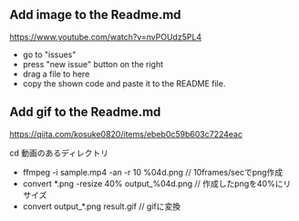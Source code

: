 ## Add image to the Readme.md
https://www.youtube.com/watch?v=nvPOUdz5PL4

- go to "issues"
- press "new issue" button on the right
- drag a file to here
- copy the shown code and paste it to the README file.

## Add gif to the Readme.md
https://qiita.com/kosuke0820/items/ebeb0c59b603c7224eac

cd 動画のあるディレクトリ
- ffmpeg -i sample.mp4 -an -r 10 %04d.png  // 10frames/secでpng作成
- convert *.png -resize 40% output_%04d.png  // 作成したpngを40%にリサイズ
- convert output_*.png result.gif  //  gifに変換
